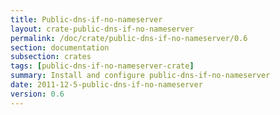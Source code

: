 ```yaml
---
title: Public-dns-if-no-nameserver
layout: crate-public-dns-if-no-nameserver
permalink: /doc/crate/public-dns-if-no-nameserver/0.6
section: documentation
subsection: crates
tags: [public-dns-if-no-nameserver-crate]
summary: Install and configure public-dns-if-no-nameserver
date: 2011-12-5-public-dns-if-no-nameserver
version: 0.6
---
```


